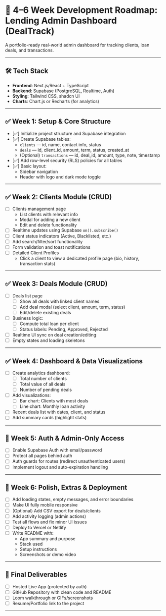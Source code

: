 # 📅 4–6 Week Development Roadmap: Lending Admin Dashboard (DealTrack)

A portfolio-ready real-world admin dashboard for tracking clients, loan deals, and transactions.

---

## 🛠️ Tech Stack

- **Frontend**: Next.js/React + TypeScript
- **Backend**: Supabase (PostgreSQL, Realtime, Auth)
- **Styling**: Tailwind CSS, shadcn UI
- **Charts**: Chart.js or Recharts (for analytics)

---

## ✅ Week 1: Setup & Core Structure

- [✅] Initialize project structure and Supabase integration
- [✅] Create Supabase tables:
  - `clients` — id, name, contact info, status
  - `deals` — id, client_id, amount, term, status, created_at
  - (Optional) `transactions` — id, deal_id, amount, type, note, timestamp
- [✅] Add row-level security (RLS) policies for all tables
- [✅] Basic layout:
  - Sidebar navigation
  - Header with logo and dark mode toggle

---

## ✅ Week 2: Clients Module (CRUD)

- [ ] Clients management page
  - List clients with relevant info
  - Modal for adding a new client
  - Edit and delete functionality
- [ ] Realtime updates using Supabase `on().subscribe()`
- [ ] Client status indicators (Active, Blacklisted, etc.)
- [ ] Add search/filter/sort functionality
- [ ] Form validation and toast notifications
- [ ] Detailed Client Profiles
  - Click a client to view a dedicated profile page (bio, history, transaction stats)

---

## ✅ Week 3: Deals Module (CRUD)

- [ ] Deals list page
  - [ ] Show all deals with linked client names
  - [ ] Add deal modal (select client, amount, term, status)
  - [ ] Edit/delete existing deals
- [ ] Business logic:
  - [ ] Compute total loan per client
  - [ ] Status labels: Pending, Approved, Rejected
- [ ] Realtime UI sync on deal creation/editing
- [ ] Empty states and loading skeletons

---

## ✅ Week 4: Dashboard & Data Visualizations

- [ ] Create analytics dashboard:
  - [ ] Total number of clients
  - [ ] Total value of all deals
  - [ ] Number of pending deals
- [ ] Add visualizations:
  - [ ] Bar chart: Clients with most deals
  - [ ] Line chart: Monthly loan activity
- [ ] Recent deals list with dates, client, and status
- [ ] Add summary cards (highlight stats)

---

## 🔐 Week 5: Auth & Admin-Only Access

- [ ] Enable Supabase Auth with email/password
- [ ] Protect all pages behind auth
- [ ] Auth guards for routes (redirect unauthenticated users)
- [ ] Implement logout and auto-expiration handling

---

## 🌟 Week 6: Polish, Extras & Deployment

- [ ] Add loading states, empty messages, and error boundaries
- [ ] Make UI fully mobile responsive
- [ ] (Optional) Add CSV export for deals/clients
- [ ] Add activity logging (admin actions)
- [ ] Test all flows and fix minor UI issues
- [ ] Deploy to Vercel or Netlify
- [ ] Write README with:
  - App summary and purpose
  - Stack used
  - Setup instructions
  - Screenshots or demo video

---

## 🏁 Final Deliverables

- [ ] Hosted Live App (protected by auth)
- [ ] GitHub Repository with clean code and README
- [ ] Loom walkthrough or GIFs/screenshots
- [ ] Resume/Portfolio link to the project

---
